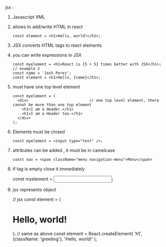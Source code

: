 jsx : 

1.  Javascript XML
2.  allows to add/write HTML in react

        const element = <h1>Hello, world!</h1>;

3.  JSX converts HTML tags to react elements
4.  you can write expressions in JSX

        const myelement = <h1>React is {5 + 5} times better with JSX</h1>;
        // example 2
        const name = 'Josh Perez';
        const element = <h1>Hello, {name}</h1>;


5.  must have one top level element

        const myelement = (
          <div>                           // one top level element, there cannot be more than one top element
            <h1>I am a Header.</h1>
            <h1>I am a Header too.</h1>
          </div>
        );
        
6.  Elements must be closed

        const myelement = <input type="text" />;
        
7.  attributes can be added , it must be in camelcase  

        const nav = <span className="menu navigation-menu">Menu</span>      

8.   if tag is empty close it immediately

        const myelement = <input type="text" />;


9.   jsx represents object

        // jsx 
        const element = (
          <h1 className="greeting">
            Hello, world!
          </h1>
        );
        // same as above
        const element = React.createElement(
          'h1',
          {className: 'greeting'},
          'Hello, world!'
        );

